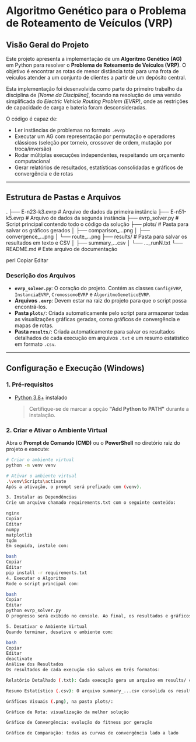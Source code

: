 # Algoritmo Genético para o Problema de Roteamento de Veículos (VRP)

## Visão Geral do Projeto

Este projeto apresenta a implementação de um **Algoritmo Genético (AG)** em Python para resolver o **Problema de Roteamento de Veículos (VRP)**. O objetivo é encontrar as rotas de menor distância total para uma frota de veículos atender a um conjunto de clientes a partir de um depósito central.

Esta implementação foi desenvolvida como parte do primeiro trabalho da disciplina de *[Nome da Disciplina]*, focando na resolução de uma versão simplificada do *Electric Vehicle Routing Problem (EVRP)*, onde as restrições de capacidade de carga e bateria foram desconsideradas.

O código é capaz de:

- Ler instâncias de problemas no formato `.evrp`
- Executar um AG com representação por permutação e operadores clássicos (seleção por torneio, crossover de ordem, mutação por troca/inversão)
- Rodar múltiplas execuções independentes, respeitando um orçamento computacional
- Gerar relatórios de resultados, estatísticas consolidadas e gráficos de convergência e de rotas

---

## Estrutura de Pastas e Arquivos

.
├── E-n23-k3.evrp # Arquivo de dados da primeira instância
├── E-n51-k5.evrp # Arquivo de dados da segunda instância
├── evrp_solver.py # Script principal contendo todo o código da solução
├── plots/ # Pasta para salvar os gráficos gerados
│ ├── comparison_...png
│ ├── convergence_...png
│ └── route_...png
├── results/ # Pasta para salvar os resultados em texto e CSV
│ ├── summary_...csv
│ └── ..._runN.txt
└── README.md # Este arquivo de documentação

perl
Copiar
Editar

### Descrição dos Arquivos

- **`evrp_solver.py`**: O coração do projeto. Contém as classes `ConfigEVRP`, `InstanciaEVRP`, `CromossomoEVRP` e `AlgoritmoGeneticoEVRP`.
- **Arquivos `.evrp`**: Devem estar na raiz do projeto para que o script possa encontrá-los.
- **Pasta `plots/`**: Criada automaticamente pelo script para armazenar todas as visualizações gráficas geradas, como gráficos de convergência e mapas de rotas.
- **Pasta `results/`**: Criada automaticamente para salvar os resultados detalhados de cada execução em arquivos `.txt` e um resumo estatístico em formato `.csv`.

---

## Configuração e Execução (Windows)

### 1. Pré-requisitos

- [Python 3.8+](https://www.python.org/downloads/) instalado  
  > Certifique-se de marcar a opção **"Add Python to PATH"** durante a instalação.

### 2. Criar e Ativar o Ambiente Virtual

Abra o **Prompt de Comando (CMD)** ou o **PowerShell** no diretório raiz do projeto e execute:

```bash
# Criar o ambiente virtual
python -m venv venv

# Ativar o ambiente virtual
.\venv\Scripts\activate
Após a ativação, o prompt será prefixado com (venv).

3. Instalar as Dependências
Crie um arquivo chamado requirements.txt com o seguinte conteúdo:

nginx
Copiar
Editar
numpy
matplotlib
tqdm
Em seguida, instale com:

bash
Copiar
Editar
pip install -r requirements.txt
4. Executar o Algoritmo
Rode o script principal com:

bash
Copiar
Editar
python evrp_solver.py
O progresso será exibido no console. Ao final, os resultados e gráficos serão salvos nas pastas results/ e plots/.

5. Desativar o Ambiente Virtual
Quando terminar, desative o ambiente com:

bash
Copiar
Editar
deactivate
Análise dos Resultados
Os resultados de cada execução são salvos em três formatos:

Relatório Detalhado (.txt): Cada execução gera um arquivo em results/ contendo o fitness final, o gap e as rotas dos veículos.

Resumo Estatístico (.csv): O arquivo summary_...csv consolida os resultados das 20 execuções com métricas como mínimo, máximo, média e desvio padrão.

Gráficos Visuais (.png), na pasta plots/:

Gráfico de Rota: visualização da melhor solução

Gráfico de Convergência: evolução do fitness por geração

Gráfico de Comparação: todas as curvas de convergência lado a lado
